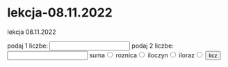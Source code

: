 # lekcja-08.11.2022
lekcja 08.11.2022


<!DOCTYPE html>
<html>
  <head> </head>
  <body>
    <main>
      <label for="num1"
        >podaj 1 liczbe: <input type="number" id="num1"
      /></label>
      <label for="num2"
        >podaj 2 liczbe: <input type="number" id="num2"
      /></label>
      <label for="add"
        >suma<input type="radio" id="add" name="oper" value="+"
      /></label>
      <label for="subst"
        >roznica<input type="radio" id="subst" name="oper" value="-"
      /></label>
      <label for="multip"
        >iloczyn<input type="radio" id="multip" name="oper" value="*"
      /></label>
      <label for="diver"
        >iloraz<input type="radio" id="diver" name="oper" value="/"
      /></label>
      <button>licz</button>
    </main>
    <section>
      <p id="display"></p>
    </section>
    <script>
      const num1 = document.getElementById("num1");
      const num2 = document.querySelector("#num2");
      const operations = document.querySelectorAll('[name="oper"]');
      const btn = document.querySelector("button");
      const display = document.querySelector("#display");
      function fn1() {
        const num1Val = parseInt(num1.value);
        const num2Val = parseInt(num2.value);

        let oper = "";

        for (let i = 0; i < operations.length; i++) {
          if (operations[i].checked) {
            oper = operations[i].value;
          }
        }
        console.log(oper);

        switch (oper) {
          case "+":
            if (!isNaN(num1Val) && !isNaN(num2Val)) {
              display.innerHTML = num1Val + num2Val;
            } else {
              display.innerHTML = "to nie liczby";
            }
            break;
          case "-":
            if (!isNaN(num1Val) && !isNaN(num2Val)) {
              display.innerHTML = num1Val - num2Val;
            } else {
              display.innerHTML = "to nie liczby";
            }
            break;
          case "*":
            if (!isNaN(num1Val) && !isNaN(num2Val)) {
              display.innerHTML = num1Val * num2Val;
            } else {
              display.innerHTML = "to nie liczby";
            }
            break;
          case "/":
            if (!isNaN(num1Val) && !isNaN(num2Val)) {
              display.innerHTML = num1Val / num2Val;
            } else {
              display.innerHTML = "to nie liczby";
            }
            break;
        }
      }

      btn.addEventListener("click", fn1);
    </script>
  </body>
</html>
